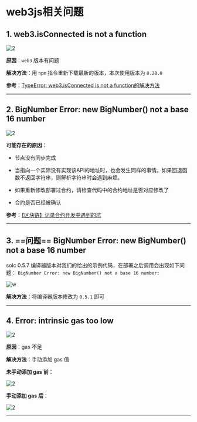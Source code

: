 # web3js相关问题

## 1. web3.isConnected is not a function

![2](http://ww1.sinaimg.cn/large/006alGmrly1g2aadiav8kj30ji07l3zv.jpg)

**原因**：`web3` 版本有问题

**解决方法**：用 `npm` 指令重新下载最新的版本，本次使用版本为 `0.20.0`

**参考**：[TypeError: web3.isConnected is not a function的解决方法](https://blog.csdn.net/baidu_38370610/article/details/86590983)

---

## 2. BigNumber Error: new BigNumber() not a base 16 number

![2](http://ww1.sinaimg.cn/large/006alGmrly1g2nxiomwgqj30v80c4ad7.jpg)

**可能存在的原因**：

- 节点没有同步完成

- 当指向一个实际没有实现该API的地址时，也会发生同样的事情。如果回退函数不返回字符串，则解析字符串时会遇到麻烦。

- 如果重新修改部署过合约，请检查代码中的合约地址是否对应修改了

- 合约是否已经被确认

**参考**：[【区块链】记录合约开发中遇到的坑](https://blog.csdn.net/loy_184548/article/details/79746034)

---

## 3. ==问题==  BigNumber Error: new BigNumber() not a base 16 number

solc 0.5.7 编译器版本对我们的给出的示例代码，在部署之后调用会出现如下问题： `BigNumber Error: new BigNumber() not a base 16 number:`

![w](http://ww1.sinaimg.cn/large/006alGmrly1g2jnjoq7elj31960m2tbt.jpg)

**解决方法**：将编译器版本修改为 `0.5.1` 即可

---

## 4. Error: intrinsic gas too low

![2](http://ww1.sinaimg.cn/large/006alGmrly1g2o4u5s0stj30sq07lta1.jpg)

**原因**：gas 不足

**解决方法**：手动添加 gas 值

**未手动添加 gas 前**：

![2](http://ww1.sinaimg.cn/large/006alGmrly1g2o4w8k9hbj30cn03vq2v.jpg)

**手动添加 gas 后**：

![2](http://ww1.sinaimg.cn/large/006alGmrly1g2o4xbbpiej30gb045aa3.jpg)

---